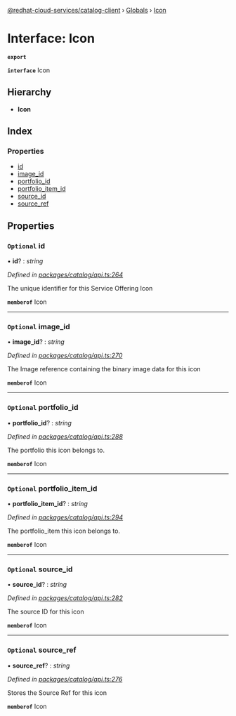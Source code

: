 [@redhat-cloud-services/catalog-client](../README.md) › [Globals](../globals.md) › [Icon](icon.md)

# Interface: Icon

**`export`** 

**`interface`** Icon

## Hierarchy

* **Icon**

## Index

### Properties

* [id](icon.md#optional-id)
* [image_id](icon.md#optional-image_id)
* [portfolio_id](icon.md#optional-portfolio_id)
* [portfolio_item_id](icon.md#optional-portfolio_item_id)
* [source_id](icon.md#optional-source_id)
* [source_ref](icon.md#optional-source_ref)

## Properties

### `Optional` id

• **id**? : *string*

*Defined in [packages/catalog/api.ts:264](https://github.com/RedHatInsights/javascript-clients/blob/master/packages/catalog/api.ts#L264)*

The unique identifier for this Service Offering Icon

**`memberof`** Icon

___

### `Optional` image_id

• **image_id**? : *string*

*Defined in [packages/catalog/api.ts:270](https://github.com/RedHatInsights/javascript-clients/blob/master/packages/catalog/api.ts#L270)*

The Image reference containing the binary image data for this icon

**`memberof`** Icon

___

### `Optional` portfolio_id

• **portfolio_id**? : *string*

*Defined in [packages/catalog/api.ts:288](https://github.com/RedHatInsights/javascript-clients/blob/master/packages/catalog/api.ts#L288)*

The portfolio this icon belongs to.

**`memberof`** Icon

___

### `Optional` portfolio_item_id

• **portfolio_item_id**? : *string*

*Defined in [packages/catalog/api.ts:294](https://github.com/RedHatInsights/javascript-clients/blob/master/packages/catalog/api.ts#L294)*

The portfolio_item this icon belongs to.

**`memberof`** Icon

___

### `Optional` source_id

• **source_id**? : *string*

*Defined in [packages/catalog/api.ts:282](https://github.com/RedHatInsights/javascript-clients/blob/master/packages/catalog/api.ts#L282)*

The source ID for this icon

**`memberof`** Icon

___

### `Optional` source_ref

• **source_ref**? : *string*

*Defined in [packages/catalog/api.ts:276](https://github.com/RedHatInsights/javascript-clients/blob/master/packages/catalog/api.ts#L276)*

Stores the Source Ref for this icon

**`memberof`** Icon
